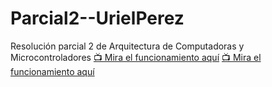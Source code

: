 # Parcial2--UrielPerez
Resolución parcial 2 de Arquitectura de Computadoras y Microcontroladores
[📺 Mira el funcionamiento aquí](https://youtu.be/86joLa6Kb_0)
[📺 Mira el funcionamiento aquí](https://youtu.be/p2pgHohpDm0?si=IsBVVWRLqjtwmuVG)
